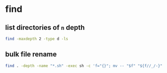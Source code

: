 # find

## list directories of `n` depth

```bash
find -maxdepth 2 -type d -ls
```
 
## bulk file rename
  
```bash
find . -depth -name "*.sh" -exec sh -c 'f="{}"; mv -- "$f" "${f//_/-}"' \;
```
